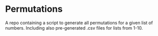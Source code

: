 # Permutations
A repo containing a script to generate all permutations for a given list of numbers. Including also pre-generated .csv files for lists from 1-10.
